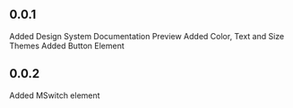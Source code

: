 ## 0.0.1

Added Design System Documentation Preview
Added Color, Text and Size Themes
Added Button Element

## 0.0.2

Added MSwitch element
